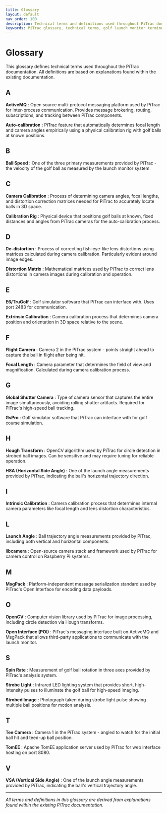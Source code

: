 ```yaml
---
title: Glossary
layout: default
nav_order: 100
description: Technical terms and definitions used throughout PiTrac documentation, based on terms found in the existing documentation.
keywords: PiTrac glossary, technical terms, golf launch monitor terminology
---
```


# Glossary

This glossary defines technical terms used throughout the PiTrac documentation. All definitions are based on explanations found within the existing documentation.

## A

**ActiveMQ**
: Open source multi-protocol messaging platform used by PiTrac for inter-process communication. Provides message brokering, routing, subscriptions, and tracking between PiTrac components.

**Auto-calibration**
: PiTrac feature that automatically determines focal length and camera angles empirically using a physical calibration rig with golf balls at known positions.

## B

**Ball Speed**
: One of the three primary measurements provided by PiTrac - the velocity of the golf ball as measured by the launch monitor system.

## C

**Camera Calibration**
: Process of determining camera angles, focal lengths, and distortion correction matrices needed for PiTrac to accurately locate balls in 3D space.

**Calibration Rig**
: Physical device that positions golf balls at known, fixed distances and angles from PiTrac cameras for the auto-calibration process.

## D

**De-distortion**
: Process of correcting fish-eye-like lens distortions using matrices calculated during camera calibration. Particularly evident around image edges.

**Distortion Matrix**
: Mathematical matrices used by PiTrac to correct lens distortions in camera images during calibration and operation.

## E

**E6/TruGolf**
: Golf simulator software that PiTrac can interface with. Uses port 2483 for communication.

**Extrinsic Calibration**
: Camera calibration process that determines camera position and orientation in 3D space relative to the scene.

## F

**Flight Camera**
: Camera 2 in the PiTrac system - points straight ahead to capture the ball in flight after being hit.

**Focal Length**
: Camera parameter that determines the field of view and magnification. Calculated during camera calibration process.

## G

**Global Shutter Camera**
: Type of camera sensor that captures the entire image simultaneously, avoiding rolling shutter artifacts. Required for PiTrac's high-speed ball tracking.

**GsPro**
: Golf simulator software that PiTrac can interface with for golf course simulation.

## H

**Hough Transform**
: OpenCV algorithm used by PiTrac for circle detection in strobed ball images. Can be sensitive and may require tuning for reliable operation.

**HSA (Horizontal Side Angle)**
: One of the launch angle measurements provided by PiTrac, indicating the ball's horizontal trajectory direction.

## I

**Intrinsic Calibration**
: Camera calibration process that determines internal camera parameters like focal length and lens distortion characteristics.

## L

**Launch Angle**
: Ball trajectory angle measurements provided by PiTrac, including both vertical and horizontal components.

**libcamera**
: Open-source camera stack and framework used by PiTrac for camera control on Raspberry Pi systems.

## M

**MsgPack**
: Platform-independent message serialization standard used by PiTrac's Open Interface for encoding data payloads.

## O

**OpenCV**
: Computer vision library used by PiTrac for image processing, including circle detection via Hough transforms.

**Open Interface (POI)**
: PiTrac's messaging interface built on ActiveMQ and MsgPack that allows third-party applications to communicate with the launch monitor.

## S

**Spin Rate**
: Measurement of golf ball rotation in three axes provided by PiTrac's analysis system.

**Strobe Light**
: Infrared LED lighting system that provides short, high-intensity pulses to illuminate the golf ball for high-speed imaging.

**Strobed Image**
: Photograph taken during strobe light pulse showing multiple ball positions for motion analysis.

## T

**Tee Camera**
: Camera 1 in the PiTrac system - angled to watch for the initial ball hit and teed-up ball position.

**TomEE**
: Apache TomEE application server used by PiTrac for web interface hosting on port 8080.

## V

**VSA (Vertical Side Angle)**
: One of the launch angle measurements provided by PiTrac, indicating the ball's vertical trajectory angle.

---

*All terms and definitions in this glossary are derived from explanations found within the existing PiTrac documentation.*